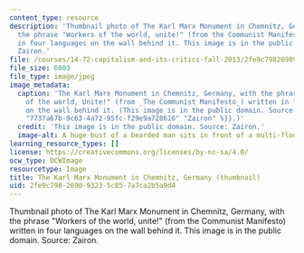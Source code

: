 ```yaml
---
content_type: resource
description: 'Thumbnail photo of The Karl Marx Monument in Chemnitz, Germany, with
  the phrase "Workers of the world, unite!" (from the Communist Manifesto) written
  in four languages on the wall behind it. This image is in the public domain. Source:
  Zairon.'
file: /courses/14-72-capitalism-and-its-critics-fall-2013/2fe9c798269093235c857a7ca2b5a9d4_14-72f13-th.jpg
file_size: 6603
file_type: image/jpeg
image_metadata:
  caption: 'The Karl Marx Monument in Chemnitz, Germany, with the phrase "Workers
    of the world, Unite!" (from _The Communist Manifesto_) written in four languages
    on the wall behind it. (This image is in the public domain. Source: {{% resource_link
    "7737a67b-9c63-4a72-95fc-f29e9a728616" "Zairon" %}}.)'
  credit: 'This image is in the public domain. Source: Zairon.'
  image-alt: A huge bust of a bearded man sits in front of a multi-floored building.
learning_resource_types: []
license: https://creativecommons.org/licenses/by-nc-sa/4.0/
ocw_type: OCWImage
resourcetype: Image
title: The Karl Marx Monument in Chemnitz, Germany (thumbnail)
uid: 2fe9c798-2690-9323-5c85-7a7ca2b5a9d4
---
```

Thumbnail photo of The Karl Marx Monument in Chemnitz, Germany, with the phrase "Workers of the world, unite!" (from the Communist Manifesto) written in four languages on the wall behind it. This image is in the public domain. Source: Zairon.